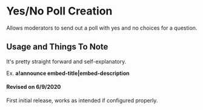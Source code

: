 # Yes/No Poll Creation
Allows moderators to send out a poll with yes and no choices for a question.

## Usage and Things To Note
It's pretty straight forward and self-explanatory.

Ex. **a!announce embed-title|embed-description**

#### Revised on 6/9/2020
First initial release, works as intended if configured properly.